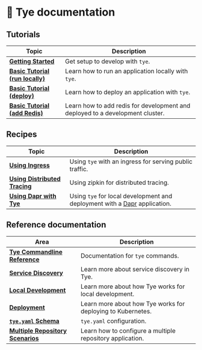 # 📖 Tye documentation

## Tutorials

| Topic | Description |
|-------|-------------|
|**[Getting Started](getting_started.md)** | Get setup to develop with `tye`.
|**[Basic Tutorial (run locally)](/docs/tutorials/hello-tye/00_run_locally.md)** | Learn how to run an application locally with `tye`.
|**[Basic Tutorial (deploy)](/docs/tutorials/hello-tye/01_deploy.md)** | Learn how to deploy an application with `tye`.
|**[Basic Tutorial (add Redis)](/docs/tutorials/hello-tye/02_add_redis.md)** | Learn how to add redis for development and deployed to a development cluster.


## Recipes

| Topic | Description|
|-------|------------|
|**[Using Ingress](recipes/ingress.md)** | Using `tye` with an ingress for serving public traffic.
|**[Using Distributed Tracing](recipes/distributed_tracing.md)** | Using zipkin for distributed tracing.
|**[Using Dapr with Tye](recipes/dapr.md)** | Using `tye` for local development and deployment with a [Dapr](https://dapr.io) application.


## Reference documentation

| Area | Description |
|------|-------------|
|**[Tye Commandline Reference](reference/commandline/README.md)** | Documentation for `tye` commands.
|**[Service Discovery](reference/service_discovery.md)** | Learn more about service discovery in Tye.
|**[Local Development](referenece/local_development.md)** | Learn more about how Tye works for local development.
|**[Deployment](referenece/deployment.md)** | Learn more about how Tye works for deploying to Kubernetes.
|**[`tye.yaml` Schema](reference/schema.md)** | `tye.yaml` configuration.
|**[Multiple Repository Scenarios](reference/multirepo.md)** | Learn how to configure a multiple repository application.
